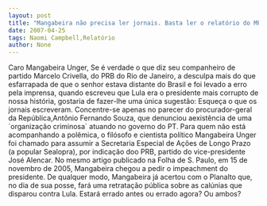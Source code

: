 ```yaml
---
layout: post
title: "Mangabeira não precisa ler jornais. Basta ler o relatório do MPF sobre o Mensalão"
date: 2007-04-25
tags: Naomi Campbell,Relatório
author: None
---
```

Caro Mangabeira Unger, 
Se é verdade o que diz seu companheiro de partido Marcelo Crivella, do PRB do Rio de Janeiro, a desculpa mais do que esfarrapada de que o senhor estava distante do Brasil e foi levado a erro pela imprensa, quando escreveu que Lula era o presidente mais corrupto de nossa história, gostaria de fazer-lhe uma única sugestão:
Esqueça o que os jornais escreveram. Concentre-se apenas no parecer do procurador-geral da República,Antônio Fernando Souza, que denunciou aexistência de uma ´organização criminosa` atuando no governo do PT.
Para quem não está acompanhando a polêmica, o filósofo e cientista político Mangabeira Unger foi chamado para assumir a Secretaria Especial de Ações de Longo Prazo (a popular Sealopra), por indicação doo PRB, partido do vice-presidente José Alencar. No mesmo artigo publicado na Folha de S. Paulo, em 15 de novembro de 2005, Mangabeira chegou a pedir o impeachment do presidente. De qualquer modo, Mangabeira já acertou com o Planalto que, no dia de sua posse, fará uma retratação pública sobre as calúnias que disparou contra Lula. 
Estará errado antes ou errado agora? Ou ambos? 